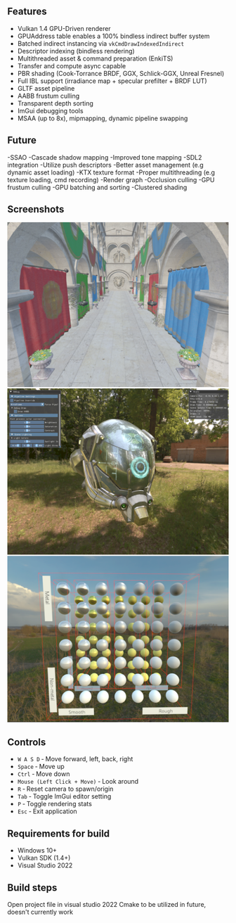 ## Features
- Vulkan 1.4 GPU-Driven renderer
- GPUAddress table enables a 100% bindless indirect buffer system
- Batched indirect instancing via `vkCmdDrawIndexedIndirect`
- Descriptor indexing (bindless rendering)
- Multithreaded asset & command preparation (EnkiTS)
- Transfer and compute async capable
- PBR shading (Cook-Torrance BRDF, GGX, Schlick-GGX, Unreal Fresnel)
- Full IBL support (irradiance map + specular prefilter + BRDF LUT)
- GLTF asset pipeline
- AABB frustum culling
- Transparent depth sorting
- ImGui debugging tools
- MSAA (up to 8x), mipmapping, dynamic pipeline swapping

## Future
-SSAO
-Cascade shadow mapping
-Improved tone mapping
-SDL2 integration
-Utilize push descriptors
-Better asset management (e.g dynamic asset loading)
-KTX texture format
-Proper multithreading (e.g texture loading, cmd recording)
-Render graph
-Occlusion culling
-GPU frustum culling
-GPU batching and sorting
-Clustered shading

## Screenshots
![Sponza](res/screenshots/sponza.png)
![Helmet](res/screenshots/helmet.png)
![Material test](res/screenshots/mrspheres.png)

## Controls
- `W A S D` ‐ Move forward, left, back, right  
- `Space` ‐ Move up  
- `Ctrl` ‐ Move down  
- `Mouse (Left Click + Move)` ‐ Look around  
- `R` ‐ Reset camera to spawn/origin  
- `Tab` ‐ Toggle ImGui editor setting  
- `P` ‐ Toggle rendering stats  
- `Esc` ‐ Exit application

## Requirements for build
- Windows 10+
- Vulkan SDK (1.4+)
- Visual Studio 2022

## Build steps
Open project file in visual studio 2022
Cmake to be utilized in future, doesn't currently work